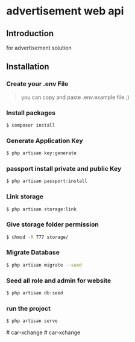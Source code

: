 # advertisement web api 

## Introduction

for advertisement solution

## Installation

### Create your .env File
> you can copy and paste .env.example file ;)

### Install packages
```bash
$ composer install
```

### Generate Application Key
```bash
$ php artisan key:generate
```
### passport install private and public Key
```bash
$ php artisan passport:install
```

### Link storage
```bash
$ php artisan storage:link
```

### Give storage folder permission
```bash
$ chmod -R 777 storage/
```

### Migrate Database
```bash
$ php artisan migrate --seed
```
### Seed all role and admin for  website
```bash
$ php artisan db:seed
```
### run the project
```bash
$ php artisan serve
```
#   c a r - x c h a n g e  
 #   c a r - x c h a n g e  
 